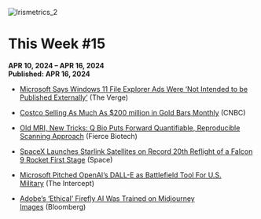 ![Irismetrics_2](https://github.com/MLiserb/Public_articles/assets/144083324/e3196f91-edac-45b2-9df9-0d58594fe274)

# This Week #15

**APR 10, 2024 – APR 16, 2024**
<br>**Published: APR 16, 2024**

- [Microsoft Says Windows 11 File Explorer Ads Were ‘Not Intended to be Published Externally’](https://www.theverge.com/2022/3/15/22979251/microsoft-file-explorer-ads-windows-11-testing) (The Verge)
    
- [Costco Selling As Much As $200 million in Gold Bars Monthly](https://www.cnbc.com/2024/04/09/costco-selling-up-to-200-million-in-gold-bars-a-month-wells-fargo-estimates.html) (CNBC)
    
- [Old MRI, New Tricks: Q Bio Puts Forward Quantifiable, Reproducible Scanning Approach](https://www.fiercebiotech.com/medtech/old-mri-new-tricks-q-bio-puts-forward-quantifiable-reproducible-scanning-approach?itm_source=parsely-api) (Fierce Biotech)
    
- [SpaceX Launches Starlink Satellites on Record 20th Reflight of a Falcon 9 Rocket First Stage](https://www.space.com/spacex-falcon-9-20th-launch-starlink-group-6-49) (Space)
    
- [Microsoft Pitched OpenAI’s DALL-E as Battlefield Tool For U.S. Military](https://theintercept.com/2024/04/10/microsoft-openai-dalle-ai-military-use/) (The Intercept)
    
- [Adobe’s ‘Ethical’ Firefly AI Was Trained on Midjourney Images](https://www.bloomberg.com/news/articles/2024-04-12/adobe-s-ai-firefly-used-ai-generated-images-from-rivals-for-training) (Bloomberg)
